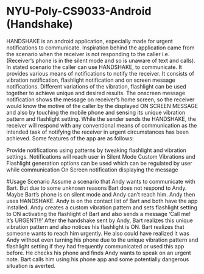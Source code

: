 # NYU-Poly-CS9033-Android (Handshake)

HANDSHAKE is an android application, especially made for urgent notifications to communicate. Inspiration behind the application came from the scenario when the receiver is not responding to the caller i.e. (Receiver’s phone is in the silent mode and so is unaware of text and calls). In stated scenario the caller can use HANDSHAKE, to communicate. It provides various means of notifications to notify the receiver. It consists of vibration notification, flashlight notification and on screen message notifications. Different variations of the vibration, flashlight can be used together to achieve unique and desired results. The onscreen message notification shows the message on receiver’s home screen, so the receiver would know the motive of the caller by the displayed ON SCREEN MESSAGE and also by touching the mobile phone and sensing its unique vibration pattern and flashlight setting. While the sender sends the HANDSHAKE, the receiver will respond with any conventional means of communication as the intended task of notifying the receiver in urgent circumstances has been achieved.
Some features of the app are as follows:

Provide notifications using patterns by tweaking flashlight and vibration settings.
Notifications will reach user in Silent Mode
Custom Vibrations and Flashlight generation options can be used which can be regulated by user while communication
On Screen notification displaying the message

#Usage Scenario
Assume a scenario that Andy wants to communicate with Bart. But due to some unknown reasons Bart does not respond to Andy. Maybe Bart’s phone is on silent mode and Andy can’t reach him. Andy then uses HANDSHAKE. Andy is on the contact list of Bart and both have the app installed. Andy creates a custom vibration pattern and sets flashlight setting to ON activating the flashlight of Bart and also sends a message ‘Call me! It’s URGENT!!!’ After the handshake sent by Andy, Bart realizes this unique vibration pattern and also notices his flashlight is ON. Bart realizes that someone wants to reach him urgently. He also could have realized it was Andy without even turning his phone due to the unique vibration pattern and flashlight setting if they had frequently communicated or used this app before. He checks his phone and finds Andy wants to speak on an urgent note. Bart calls him using his phone app and some potentially dangerous situation is averted.
